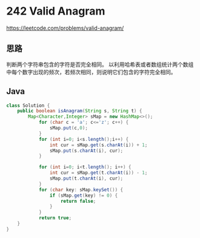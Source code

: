 # 242 Valid Anagram

https://leetcode.com/problems/valid-anagram/



## 思路

判断两个字符串包含的字符是否完全相同。 以利用哈希表或者数组统计两个数组中每个数字出现的频次，若频次相同，则说明它们包含的字符完全相同。

## Java

```java
class Solution {
    public boolean isAnagram(String s, String t) {
        Map<Character,Integer> sMap = new HashMap<>();
            for (char c = 'a'; c<='z'; c++) {
                sMap.put(c,0);
            }
            for (int i=0; i<s.length();i++) {
                int cur = sMap.get(s.charAt(i)) + 1;
                sMap.put(s.charAt(i), cur);
            }

            for (int i=0; i<t.length(); i++) {
                int cur = sMap.get(t.charAt(i)) - 1;
                sMap.put(t.charAt(i), cur);
            }
            for (char key: sMap.keySet()) {
                if (sMap.get(key) != 0) {
                    return false;
                }
            }
            return true;
    }
}
```

